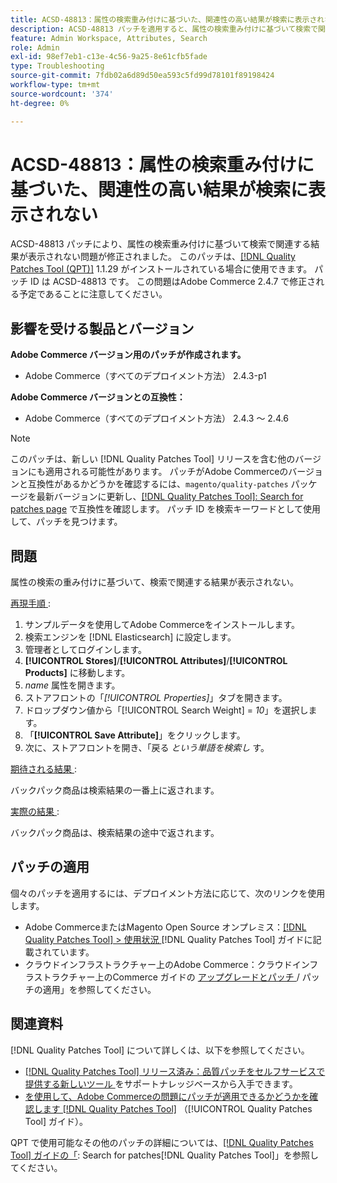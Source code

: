 ```yaml
---
title: ACSD-48813：属性の検索重み付けに基づいた、関連性の高い結果が検索に表示されない
description: ACSD-48813 パッチを適用すると、属性の検索重み付けに基づいて検索で関連する結果が表示されないAdobe Commerceの問題が修正されます。
feature: Admin Workspace, Attributes, Search
role: Admin
exl-id: 98ef7eb1-c13e-4c56-9a25-8e61cfb5fade
type: Troubleshooting
source-git-commit: 7fdb02a6d89d50ea593c5fd99d78101f89198424
workflow-type: tm+mt
source-wordcount: '374'
ht-degree: 0%

---
```


# ACSD-48813：属性の検索重み付けに基づいた、関連性の高い結果が検索に表示されない

ACSD-48813 パッチにより、属性の検索重み付けに基づいて検索で関連する結果が表示されない問題が修正されました。 このパッチは、[[!DNL Quality Patches Tool (QPT)]](https://experienceleague.adobe.com/en/docs/commerce-operations/tools/quality-patches-tool/quality-patches-tool-to-self-serve-quality-patches) 1.1.29 がインストールされている場合に使用できます。 パッチ ID は ACSD-48813 です。 この問題はAdobe Commerce 2.4.7 で修正される予定であることに注意してください。

## 影響を受ける製品とバージョン

**Adobe Commerce バージョン用のパッチが作成されます。**

* Adobe Commerce（すべてのデプロイメント方法） 2.4.3-p1

**Adobe Commerce バージョンとの互換性：**

* Adobe Commerce（すべてのデプロイメント方法） 2.4.3 ～ 2.4.6

>[!NOTE]
>
>このパッチは、新しい [!DNL Quality Patches Tool] リリースを含む他のバージョンにも適用される可能性があります。 パッチがAdobe Commerceのバージョンと互換性があるかどうかを確認するには、`magento/quality-patches` パッケージを最新バージョンに更新し、[[!DNL Quality Patches Tool]: Search for patches page](https://experienceleague.adobe.com/tools/commerce-quality-patches/index.html) で互換性を確認します。 パッチ ID を検索キーワードとして使用して、パッチを見つけます。

## 問題

属性の検索の重み付けに基づいて、検索で関連する結果が表示されない。

<u> 再現手順 </u>:

1. サンプルデータを使用してAdobe Commerceをインストールします。
1. 検索エンジンを [!DNL Elasticsearch] に設定します。
1. 管理者としてログインします。
1. **[!UICONTROL Stores]**/**[!UICONTROL Attributes]**/**[!UICONTROL Products]** に移動します。
1. *name* 属性を開きます。
1. ストアフロントの「*[!UICONTROL Properties]*」タブを開きます。
1. ドロップダウン値から「[!UICONTROL Search Weight] = *10*」を選択します。
1. 「**[!UICONTROL Save Attribute]**」をクリックします。
1. 次に、ストアフロントを開き、「戻る *という単語を検索し* す。

<u> 期待される結果 </u>:

バックパック商品は検索結果の一番上に返されます。

<u> 実際の結果 </u>:

バックパック商品は、検索結果の途中で返されます。

## パッチの適用

個々のパッチを適用するには、デプロイメント方法に応じて、次のリンクを使用します。

* Adobe CommerceまたはMagento Open Source オンプレミス：[[!DNL Quality Patches Tool] > 使用状況 ](/help/tools/quality-patches-tool/usage.md) [!DNL Quality Patches Tool] ガイドに記載されています。
* クラウドインフラストラクチャー上のAdobe Commerce：クラウドインフラストラクチャー上のCommerce ガイドの [ アップグレードとパッチ ](https://experienceleague.adobe.com/docs/commerce-cloud-service/user-guide/develop/upgrade/apply-patches.html)/ パッチの適用」を参照してください。

## 関連資料

[!DNL Quality Patches Tool] について詳しくは、以下を参照してください。

* [[!DNL Quality Patches Tool]  リリース済み：品質パッチをセルフサービスで提供する新しいツール ](https://experienceleague.adobe.com/en/docs/commerce-operations/tools/quality-patches-tool/quality-patches-tool-to-self-serve-quality-patches) をサポートナレッジベースから入手できます。
* [ を使用して、Adobe Commerceの問題にパッチが適用できるかどうかを確認します  [!DNL Quality Patches Tool]](/help/tools/quality-patches-tool/patches-available-in-qpt/check-patch-for-magento-issue-with-magento-quality-patches.md) （[!UICONTROL Quality Patches Tool] ガイド）。


QPT で使用可能なその他のパッチの詳細については、[[!DNL Quality Patches Tool] ガイドの「](https://experienceleague.adobe.com/tools/commerce-quality-patches/index.html): Search for patches[!DNL Quality Patches Tool]」を参照してください。
